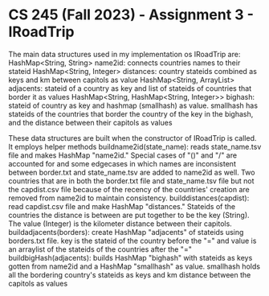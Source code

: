 # CS 245 (Fall 2023) - Assignment 3 - IRoadTrip

The main data structures used in my implementation os IRoadTrip are: 
    HashMap<String, String> name2id: connects countries names to their stateid
    HashMap<String, Integer> distances: country stateids combined as keys and km between capitols as value
    HashMap<String, ArrayList<String>> adjacents: stateid of a country as key and list of stateids of countries that border it as values
    HashMap<String, HashMap<String, Integer>> bighash: stateid of country as key and hashmap (smallhash) as value. smallhash has stateids
      of the countries that border the country of the key in the bighash, and the distance between their capitols as values

These data structures are built when the constructor of IRoadTrip is called. It employs helper methods
        buildname2id(state_name): reads state_name.tsv file and makes HashMap "name2id." Special cases of "()" and "/" are accounted for
            and some edgecases in which names are inconsistent between border.txt and state_name.tsv are added to name2id as well. Two               
            countries that are in both the border.txt file and state_name.tsv file but not the capdist.csv file because of the
            recency of the countries' creation are removed from name2id to maintain consistency. 
        builddistances(capdist): read capdist.csv file and make HashMap "distances." Stateids of the countries the distance is between 
            are put together to be the key (String). The value (Integer) is the kilometer distance between their capitols.
        buildadjacents(borders):  create HashMap "adjacents" of stateids using borders.txt file. key is the stateid of the country before the 
            "=" and value is an arraylist of the stateids of the countries after the "="
        buildbigHash(adjacents): builds HashMap "bighash" with stateids as keys gotten from name2id and a HashMap "smallhash" as value. 
            smallhash holds all the bordering country's stateids as keys and km distance between the capitols as values
